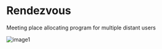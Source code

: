 # Rendezvous
Meeting place allocating program for multiple distant users

![image1](https://user-images.githubusercontent.com/33966473/127728386-83ad2953-bbf6-40de-8036-0f205c8e8668.jpg)
